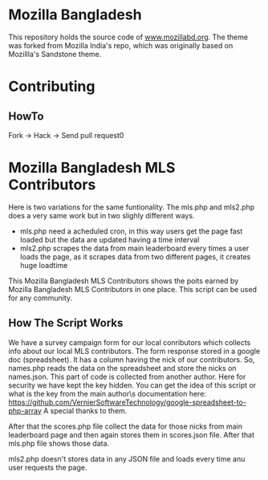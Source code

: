 Mozilla Bangladesh
==================

This repository holds the source code of www.mozillabd.org. The theme was forked from Mozilla India's repo, which was originally based on Mozillla's Sandstone theme.

Contributing
============

HowTo
-----

Fork -> Hack ->  Send pull request0


Mozilla Bangladesh MLS Contributors
===================================
Here is two variations for the same funtionality. The mls.php and mls2.php does a very same work but in two slighly different ways. 
* mls.php need a acheduled cron, in this way users get the page fast loaded but the data are updated having a time interval
* mls2.php scrapes the data from main leaderboard every times a user loads the page, as it scrapes data from two different pages, it creates huge loadtime

This Mozilla Bangladesh MLS Contributors shows the poits earned by Mozilla Bangladesh MLS Contributors in one place. This script can be used for any community.

How The Script Works
--------------------
We have a survey campaign form for our local conributors which collects info about our local MLS contributors. The form response stored in a google doc (spreadsheet). It has a column having the nick of our contributors. So, names.php reads the data on the spreadsheet and store the nicks on names.json. This part of code is collected from another author. Here for security we have kept the key hidden. You can get the idea of this script or what is the key from the main author\s documentation here: https://github.com/VernierSoftwareTechnology/google-spreadsheet-to-php-array
A special thanks to them.

After that the scores.php file collect the data for those nicks from main leaderboard page and then again stores them in scores.json file. After that mls.php file shows those data.

mls2.php doesn't stores data in any JSON file and loads every time anu user requests the page.

